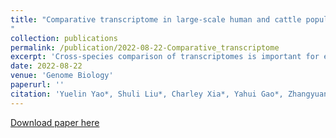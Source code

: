 ```yaml
---
title: "Comparative transcriptome in large-scale human and cattle populations
"
collection: publications
permalink: /publication/2022-08-22-Comparative_transcriptome
excerpt: 'Cross-species comparison of transcriptomes is important for elucidating evolutionary molecular mechanisms underpinning phenotypic variation between and within species, yet to date it has been essentially limited to model organisms with relatively small sample sizes. Here, we systematically analyze and compare 10,830 and 4866 publicly available RNA-seq samples in humans and cattle, respectively, representing 20 common tissues. Focusing on 17,315 orthologous genes, we demonstrate that mean/median gene expression, inter-individual variation of expression, expression quantitative trait loci, and gene co-expression networks are generally conserved between humans and cattle. By examining large-scale genome-wide association studies for 46 human traits (average n = 327,973) and 45 cattle traits (average n = 24,635), we reveal that the heritability of complex traits in both species is significantly more enriched in transcriptionally conserved than diverged genes across tissues.'
date: 2022-08-22
venue: 'Genome Biology'
paperurl: ''
citation: 'Yuelin Yao*, Shuli Liu*, Charley Xia*, Yahui Gao*, Zhangyuan Pan*, Oriol Canela-Xandri, Ava Khamseh et al. "Comparative transcriptome in large-scale human and cattle populations." Genome Biology 23, no. 1 (2022): 1-24.'
---
```


[Download paper here](https://genomebiology.biomedcentral.com/articles/10.1186/s13059-022-02745-4)


